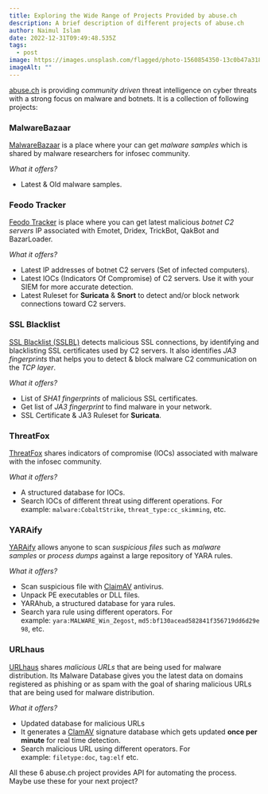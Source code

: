 ```yaml
---
title: Exploring the Wide Range of Projects Provided by abuse.ch
description: A brief description of different projects of abuse.ch
author: Naimul Islam
date: 2022-12-31T09:49:48.535Z
tags:
  - post
image: https://images.unsplash.com/flagged/photo-1560854350-13c0b47a3180?crop=entropy&cs=tinysrgb&fit=max&fm=jpg&ixid=MnwzMDAzMzh8MHwxfHNlYXJjaHwxfHxtYWx3YXJlfGVufDB8fHx8MTY4MTA4ODMyMw&ixlib=rb-4.0.3&q=80&w=1080
imageAlt: ""
---
```

[abuse.ch](https://abuse.ch/) is providing *community driven* threat intelligence on cyber threats with a strong focus on malware and botnets. It is a collection of following projects:

### MalwareBazaar

[MalwareBazaar](https://bazaar.abuse.ch/) is a place where your can get *malware samples* which is shared by malware researchers for infosec community.

*What it offers?*

* Latest & Old malware samples.

### Feodo Tracker

[Feodo Tracker](https://feodotracker.abuse.ch/) is place where you can get latest malicious *botnet C2 servers* IP associated with Emotet, Dridex, TrickBot, QakBot and BazarLoader.

*What it offers?*

* Latest IP addresses of botnet C2 servers (Set of infected computers).
* Latest IOCs (Indicators Of Compromise) of C2 servers. Use it with your SIEM for more accurate detection.
* Latest Ruleset for **Suricata** & **Snort** to detect and/or block network connections toward C2 servers.

### SSL Blacklist

[SSL Blacklist (SSLBL)](https://sslbl.abuse.ch/) detects malicious SSL connections, by identifying and blacklisting SSL certificates used by C2 servers. It also identifies *JA3 fingerprints* that helps you to detect & block malware C2 communication on the *TCP layer*.

*What it offers?*

* List of *SHA1 fingerprints* of malicious SSL certificates.
* Get list of *JA3 fingerprint* to find malware in your network.
* SSL Certificate & JA3 Ruleset for **Suricata**.

### ThreatFox

[ThreatFox](https://threatfox.abuse.ch/) shares indicators of compromise (IOCs) associated with malware with the infosec community.

*What it offers?*

* A structured database for IOCs.
* Search IOCs of different threat using different operations. For example: `malware:CobaltStrike`, `threat_type:cc_skimming`, etc.

### YARAify

[YARAify](https://yaraify.abuse.ch/) allows anyone to scan *suspicious files* such as *malware samples* or *process dumps* against a large repository of YARA rules.

*What it offers?*

* Scan suspicious file with [ClaimAV](https://www.clamav.net/) antivirus.
* Unpack PE executables or DLL files.
* YARAhub, a structured database for yara rules.
* Search yara rule using different operators. For example: `yara:MALWARE_Win_Zegost`, `md5:bf130acead582841f356719dd6d29e98`, etc.

### URLhaus

[URLhaus](https://urlhaus.abuse.ch/) shares *malicious URLs* that are being used for malware distribution. Its Malware Database gives you the latest data on domains registered as phishing or as spam with the goal of sharing malicious URLs that are being used for malware distribution.

*What it offers?*

* Updated database for malicious URLs
* It generates a [ClamAV](https://www.clamav.net/) signature database which gets updated **once per minute** for real time detection.
* Search malicious URL using different operators. For example: `filetype:doc`, `tag:elf` etc.

All these 6 abuse.ch project provides API for automating the process. Maybe use these for your next project?